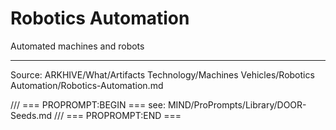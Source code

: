 # Robotics Automation

Automated machines and robots

---
Source: ARKHIVE/What/Artifacts Technology/Machines Vehicles/Robotics Automation/Robotics-Automation.md

/// === PROPROMPT:BEGIN ===
see: MIND/ProPrompts/Library/DOOR-Seeds.md
/// === PROPROMPT:END ===
